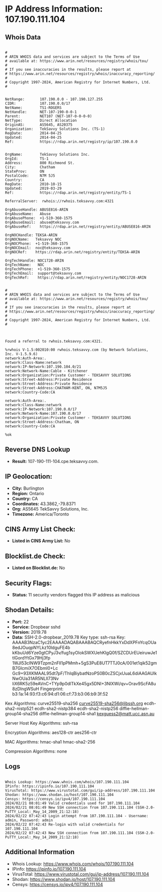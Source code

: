# IP Address Information: 107.190.111.104

## Whois Data
```

#
# ARIN WHOIS data and services are subject to the Terms of Use
# available at: https://www.arin.net/resources/registry/whois/tou/
#
# If you see inaccuracies in the results, please report at
# https://www.arin.net/resources/registry/whois/inaccuracy_reporting/
#
# Copyright 1997-2024, American Registry for Internet Numbers, Ltd.
#


NetRange:       107.190.0.0 - 107.190.127.255
CIDR:           107.190.0.0/17
NetName:        TS1-ROGERS
NetHandle:      NET-107-190-0-0-1
Parent:         NET107 (NET-107-0-0-0-0)
NetType:        Direct Allocation
OriginAS:       AS5645, AS20375
Organization:   TekSavvy Solutions Inc. (TS-1)
RegDate:        2014-04-25
Updated:        2014-04-25
Ref:            https://rdap.arin.net/registry/ip/107.190.0.0


OrgName:        TekSavvy Solutions Inc.
OrgId:          TS-1
Address:        800 Richmond St.
City:           Chatham
StateProv:      ON
PostalCode:     N7M 5J5
Country:        CA
RegDate:        2010-10-15
Updated:        2019-03-29
Ref:            https://rdap.arin.net/registry/entity/TS-1

ReferralServer:  rwhois://rwhois.teksavvy.com:4321

OrgAbuseHandle: ABUSE816-ARIN
OrgAbuseName:   Abuse
OrgAbusePhone:  +1-519-360-1575 
OrgAbuseEmail:  abuse@teksavvy.com
OrgAbuseRef:    https://rdap.arin.net/registry/entity/ABUSE816-ARIN

OrgNOCHandle: TEKSA-ARIN
OrgNOCName:   Teksavvy NOC
OrgNOCPhone:  +1-519-360-1575 
OrgNOCEmail:  noc@teksavvy.com
OrgNOCRef:    https://rdap.arin.net/registry/entity/TEKSA-ARIN

OrgTechHandle: NOC1728-ARIN
OrgTechName:   NOC
OrgTechPhone:  +1-519-360-1575 
OrgTechEmail:  support@teksavvy.com
OrgTechRef:    https://rdap.arin.net/registry/entity/NOC1728-ARIN


#
# ARIN WHOIS data and services are subject to the Terms of Use
# available at: https://www.arin.net/resources/registry/whois/tou/
#
# If you see inaccuracies in the results, please report at
# https://www.arin.net/resources/registry/whois/inaccuracy_reporting/
#
# Copyright 1997-2024, American Registry for Internet Numbers, Ltd.
#



Found a referral to rwhois.teksavvy.com:4321.

%rwhois V-1.5:002010:00 rwhois.teksavvy.com (by Network Solutions, Inc. V-1.5.9.6)
network:Auth-Area:.
network:Class-Name:network
network:IP-Network:107.190.104.0/21
network:Network-Name:Cable - Kitchener
network:Organization:Private Customer - TEKSAVVY SOLUTIONS
network:Street-Address:Private Residence
network:Street-Address:Private Residence
network:Street-Address:CHATHAM-KENT, ON, N7M5J5
network:Country-Code:CA

network:Auth-Area:.
network:Class-Name:network
network:IP-Network:107.190.0.0/17
network:Network-Name:107.190.0.0/17
network:Organization:Private Customer - TEKSAVVY SOLUTIONS
network:Street-Address:Chatham, ON
network:Country-Code:CA

%ok

```
## Reverse DNS Lookup
- **Result:** 107-190-111-104.cpe.teksavvy.com.

## IP Geolocation:
- **City:** Burlington
- **Region:** Ontario
- **Country:** CA
- **Coordinates:** 43.3862,-79.8371
- **Org:** AS5645 TekSavvy Solutions, Inc.
- **Timezone:** America/Toronto

## CINS Army List Check:
- **Listed in CINS Army List:** 
No

## Blocklist.de Check:
- **Listed on Blocklist.de:** 
No

## Security Flags:
- **Status:** 11 security vendors flagged this IP address as malicious

## Shodan Details:
- **Port:** 22
- **Service:** Dropbear sshd
- **Version:** 2019.78
- **Data:** SSH-2.0-dropbear_2019.78
Key type: ssh-rsa
Key: AAAAB3NzaC1yc2EAAAADAQABAAABAQCRyefnHkkYxDdXPFnYcqOUa8edJOuqpNYLkz10ldguFE4b
kKbuUd6Yze0gtCPyJ3v/fug1syOIokSWXUehKIgQ0f/SZCDUrEUeiruwJe1tlGordYtGx79Hj3fp
1WJI53cINW9Tzpm2nFll1pPMmh+5gS3PuE8UT7TTJ0cA/001et1qik52gmB7GIcmiX7OEbmI0+Lc
Gc9+93XKMAAL95dt7pF/ThIqBiybatNzoPS0B0cZSCjxUuaL6diAAGAUlkNwOUa31AR5NLII73Nv
liX6RK5z59eAVnC+TYp9p0dlTkXe45gx5DNI+3NIXWi/qv+Orav9ScFA8u8zDlngWSuH
Fingerprint: b3:1a:14:93:f3:c6:94:d1:06:cf:73:b3:06:b9:3f:52

Kex Algorithms:
	curve25519-sha256
	curve25519-sha256@libssh.org
	ecdh-sha2-nistp521
	ecdh-sha2-nistp384
	ecdh-sha2-nistp256
	diffie-hellman-group14-sha256
	diffie-hellman-group14-sha1
	kexguess2@matt.ucc.asn.au

Server Host Key Algorithms:
	ssh-rsa

Encryption Algorithms:
	aes128-ctr
	aes256-ctr

MAC Algorithms:
	hmac-sha1
	hmac-sha2-256

Compression Algorithms:
	none


## Logs
```

Whois Lookup: https://www.whois.com/whois/107.190.111.104
IPinfo: https://ipinfo.io/107.190.111.104
VirusTotal: https://www.virustotal.com/gui/ip-address/107.190.111.104
Shodan: https://www.shodan.io/host/107.190.111.104
Censys: https://censys.io/ipv4/107.190.111.104
2024/02/21 08:01:49 Valid credentials used for 107.190.111.104
2024/02/21 08:01:49 New SSH connection from 107.190.111.104 (SSH-2.0-PuTTY_Local:_May_14_2009_21:12:18)
2024/02/22 07:42:43 Login attempt from 107.190.111.104 - Username: admin, Password: admin
2024/02/22 07:42:43 Re-login with valid credentials for 107.190.111.104
2024/02/22 07:42:43 New SSH connection from 107.190.111.104 (SSH-2.0-PuTTY_Local:_May_14_2009_21:12:18)

```
## Additional Information
- Whois Lookup: https://www.whois.com/whois/107.190.111.104
- IPinfo: https://ipinfo.io/107.190.111.104
- VirusTotal: https://www.virustotal.com/gui/ip-address/107.190.111.104
- Shodan: https://www.shodan.io/host/107.190.111.104
- Censys: https://censys.io/ipv4/107.190.111.104

